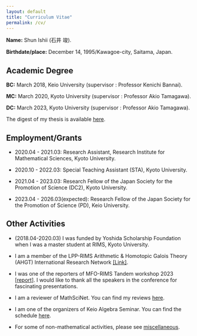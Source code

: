 ```yaml
---
layout: default
title: "Curriculum Vitae"
permalink: /cv/
---
```


**Name:** Shun Ishii (石井 竣).

**Birthdate/place:** December 14, 1995/Kawagoe-city, Saitama, Japan.

## Academic Degree

**BC:** March 2018, Keio University (supervisor : Professor Kenichi Bannai).

**MC:** March 2020, Kyoto University (supervisor : Professor Akio Tamagawa).

**DC:** March 2023, Kyoto University (supervisor : Professor Akio Tamagawa).

The digest of my thesis is available [here](https://repository.kulib.kyoto-u.ac.jp/dspace/handle/2433/283508).

## Employment/Grants

- 2020.04 - 2021.03: Research Assistant, Research Institute for Mathematical Sciences, Kyoto University.

- 2020.10 - 2022.03: Special Teaching Assistant (STA), Kyoto University.

- 2021.04 - 2023.03: Research Fellow of the Japan Society for the Promotion of Science (DC2), Kyoto University.

- 2023.04 - 2026.03(expected): Research Fellow of the Japan Society for the Promotion of Science (PD), Keio University.

## Other Activities

- (2018.04-2020.03) I was funded by Yoshida Scholarship Foundation when I was a master student at RIMS, Kyoto University.

- I am a member of the LPP-RIMS Arithmetic & Homotopic Galois Theory (AHGT) International Research Network [[Link]](https://ahgt.math.cnrs.fr).

- I was one of the reporters of MFO-RIMS Tandem workshop 2023 [[report]](https://publications.mfo.de/handle/mfo/4128). I would like to thank all the speakers in the conference for fascinating presentations.

- I am a reviewer of MathSciNet. You can find my reviews [here](https://mathscinet.ams.org/mathscinet/author?authorId=1498106).

- I am one of the organizers of Keio Algebra Seminar. You can find the schedule [here](https://www.math.keio.ac.jp/information/seminar/).

- For some of non-mathematical activities, please see [miscellaneous](/misc).
